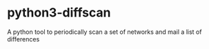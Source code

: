 # python3-diffscan
A python tool to periodically scan a set of networks and mail a list of differences
